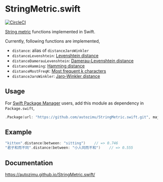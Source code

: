 # StringMetric.swift
[![CircleCI](https://circleci.com/gh/autozimu/StringMetric.swift.svg?style=svg)](https://circleci.com/gh/autozimu/StringMetric.swift)

[String metric](https://en.wikipedia.org/wiki/String_metric) functions implemented in Swift.

Currently, following functions are implemented,
- `distance`: alias of `distanceJaroWinkler`
- `distanceLevenshtein`: [Levenshtein distance](https://en.wikipedia.org/wiki/Levenshtein_distance)
- `distanceDamerauLevenshtein`: [Damerau-Levenshtein distance](https://en.wikipedia.org/wiki/Damerau%E2%80%93Levenshtein_distance)
- `distanceHamming`: [Hamming distance](https://en.wikipedia.org/wiki/Hamming_distance)
- `distanceMostFreqK`: [Most frequent k characters](https://en.wikipedia.org/wiki/Most_frequent_k_characters)
- `distanceJaroWinkler`: [Jaro-Winkler distance](https://en.wikipedia.org/wiki/Jaro%E2%80%93Winkler_distance)

## Usage

For [Swift Package Manager](https://github.com/apple/swift-package-manager)
users, add this module as dependency in `Package.swift`,

```swift
.Package(url: "https://github.com/autozimu/StringMetric.swift.git", majorVersion: 0)
```

## Example

```swift
"kitten".distance(between: "sitting")    // => 0.746
"君子和而不同".distance(between: "小人同而不和")    // => 0.555
```

## Documentation
<https://autozimu.github.io/StringMetric.swift/>
